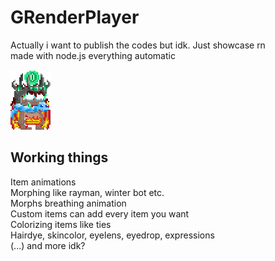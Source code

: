 # GRenderPlayer
Actually i want to publish the codes but idk. Just showcase rn<br>made with node.js everything automatic

![player](https://raw.githubusercontent.com/FakeLeq/GRenderPlayer/refs/heads/main/player.gif)

<h2>Working things</h2>
Item animations<br>
Morphing like rayman, winter bot etc.<br>
Morphs breathing animation<br>
Custom items can add every item you want<br>
Colorizing items like ties<br>
Hairdye, skincolor, eyelens, eyedrop, expressions<br>
(...) and more idk?
